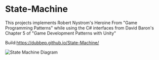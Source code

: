 # State-Machine
 This projects implements Robert Nystrom's Heroine From "Game Programming Patterns" while using the C# interfaces from David Baron's Chapter 5 of "Game Development Patterns with Unity"

Build:https://dubbep.github.io/State-Machine/

![State Machine Diagram](https://github.com/user-attachments/assets/a98b27e4-4dc3-4d3a-a01e-a3b0dbbb44d2)

